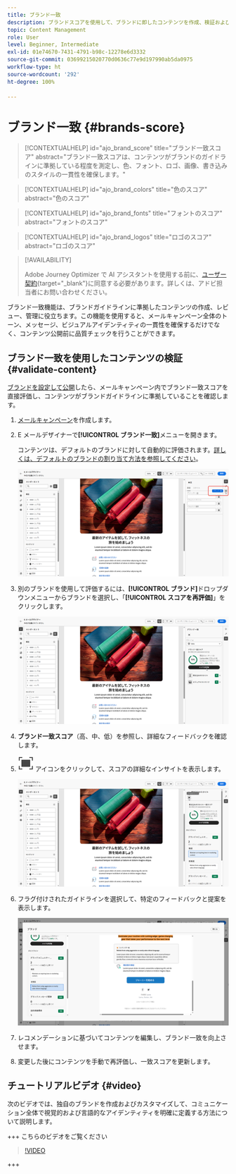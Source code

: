 ```yaml
---
title: ブランド一致
description: ブランドスコアを使用して、ブランドに即したコンテンツを作成、検証および管理する方法について説明します。
topic: Content Management
role: User
level: Beginner, Intermediate
exl-id: 01e74670-7431-4791-b98c-12278e6d3332
source-git-commit: 03699215020770d0636c77e9d197990ab5da0975
workflow-type: ht
source-wordcount: '292'
ht-degree: 100%

---
```


# ブランド一致 {#brands-score}

>[!CONTEXTUALHELP]
>id="ajo_brand_score"
>title="ブランド一致スコア"
>abstract="ブランド一致スコアは、コンテンツがブランドのガイドラインに準拠している程度を測定し、色、フォント、ロゴ、画像、書き込みのスタイルの一貫性を確保します。"

>[!CONTEXTUALHELP]
>id="ajo_brand_colors"
>title="色のスコア"
>abstract="色のスコア"

>[!CONTEXTUALHELP]
>id="ajo_brand_fonts"
>title="フォントのスコア"
>abstract="フォントのスコア"

>[!CONTEXTUALHELP]
>id="ajo_brand_logos"
>title="ロゴのスコア"
>abstract="ロゴのスコア"

>[!AVAILABILITY]
>
>Adobe Journey Optimizer で AI アシスタントを使用する前に、[ユーザー契約](https://www.adobe.com/jp/legal/licenses-terms/adobe-dx-gen-ai-user-guidelines.html){target="_blank"}に同意する必要があります。詳しくは、アドビ担当者にお問い合わせください。

ブランド一致機能は、ブランドガイドラインに準拠したコンテンツの作成、レビュー、管理に役立ちます。この機能を使用すると、メールキャンペーン全体のトーン、メッセージ、ビジュアルアイデンティティの一貫性を確保するだけでなく、コンテンツ公開前に品質チェックを行うことができます。

## ブランド一致を使用したコンテンツの検証 {#validate-content}

[ブランドを設定して公開](brands.md)したら、メールキャンペーン内でブランド一致スコアを直接評価し、コンテンツがブランドガイドラインに準拠していることを確認します。

1. [メールキャンペーン](../campaigns/create-campaign.md)を作成します。

1. E メールデザイナーで&#x200B;**[!UICONTROL ブランド一致]**&#x200B;メニューを開きます。

   コンテンツは、デフォルトのブランドに対して自動的に評価されます。[詳しくは、デフォルトのブランドの割り当て方法を参照してください](brands.md)。

   ![](assets/brand-score-1.png)

1. 別のブランドを使用して評価するには、**[!UICONTROL ブランド]**&#x200B;ドロップダウンメニューからブランドを選択し、「**[!UICONTROL スコアを再評価]**」をクリックします。

   ![](assets/brand-score-2.png)

1. **ブランド一致スコア**（高、中、低）を参照し、詳細なフィードバックを確認します。

1. ![詳細なインサイトの全画面表示アイコン](assets/do-not-localize/Smock_FullScreen_18_N.svg "全画面表示") アイコンをクリックして、スコアの詳細なインサイトを表示します。

   ![](assets/brand-score-3.png)

1. フラグ付けされたガイドラインを選択して、特定のフィードバックと提案を表示します。

   ![](assets/brand-score-4.png)

1. レコメンデーションに基づいてコンテンツを編集し、ブランド一致を向上させます。

1. 変更した後にコンテンツを手動で再評価し、一致スコアを更新します。

## チュートリアルビデオ {#video}

次のビデオでは、独自のブランドを作成およびカスタマイズして、コミュニケーション全体で視覚的および言語的なアイデンティティを明確に定義する方法について説明します。

+++ こちらのビデオをご覧ください

>[!VIDEO](https://video.tv.adobe.com/v/3470547/?learn=on&captions=jpn)

+++
